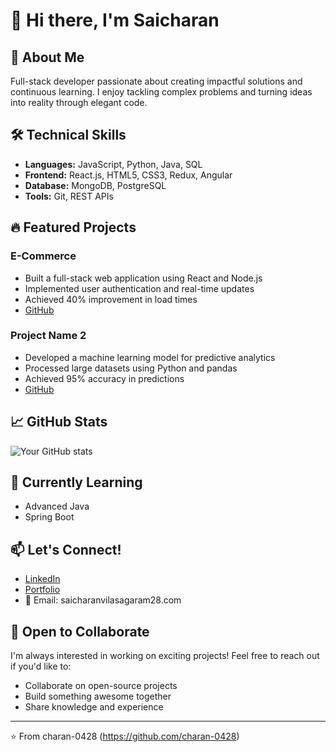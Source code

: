 # 👋 Hi there, I'm Saicharan

## 🚀 About Me
Full-stack developer passionate about creating impactful solutions and continuous learning. I enjoy tackling complex problems and turning ideas into reality through elegant code.

## 🛠️ Technical Skills
- **Languages:** JavaScript, Python, Java, SQL
- **Frontend:** React.js, HTML5, CSS3, Redux, Angular
- **Database:** MongoDB, PostgreSQL
- **Tools:** Git, REST APIs

## 🔥 Featured Projects

### E-Commerce
- Built a full-stack web application using React and Node.js
- Implemented user authentication and real-time updates
- Achieved 40% improvement in load times
-  [GitHub](https://github.com/charan-0428/E-commerce)

### Project Name 2
- Developed a machine learning model for predictive analytics
- Processed large datasets using Python and pandas
- Achieved 95% accuracy in predictions
- [GitHub](your-link)

## 📈 GitHub Stats
![Your GitHub stats](https://github-readme-stats.vercel.app/api?username=YourUsername&show_icons=true&theme=radical)

## 🌱 Currently Learning
- Advanced Java 
- Spring Boot

## 📫 Let's Connect!
- [LinkedIn](https://www.linkedin.com/in/saicharan-vilasagaram-031903310/)
- [Portfolio](your-portfolio-url)
- 📧 Email: saicharanvilasagaram28.com

## 🤝 Open to Collaborate
I'm always interested in working on exciting projects! Feel free to reach out if you'd like to:
- Collaborate on open-source projects
- Build something awesome together
- Share knowledge and experience

---
⭐️ From charan-0428 (https://github.com/charan-0428)
